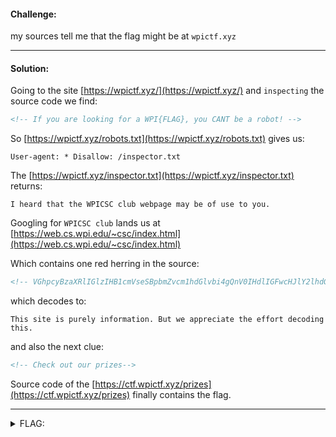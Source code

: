 #### Challenge:

my sources tell me that the flag might be at `wpictf.xyz`

---

#### Solution:

Going to the site [https://wpictf.xyz/](https://wpictf.xyz/) and `inspecting` the source code we find:

```html
<!-- If you are looking for a WPI{FLAG}, you CANT be a robot! -->
```

So [https://wpictf.xyz/robots.txt](https://wpictf.xyz/robots.txt) gives us:

```robots
User-agent: * Disallow: /inspector.txt
```

The [https://wpictf.xyz/inspector.txt](https://wpictf.xyz/inspector.txt) returns:

```text
I heard that the WPICSC club webpage may be of use to you.
```

Googling for `WPICSC club` lands us at [https://web.cs.wpi.edu/~csc/index.html](https://web.cs.wpi.edu/~csc/index.html)

Which contains one red herring in the source:

```html
<!-- VGhpcyBzaXRlIGlzIHB1cmVseSBpbmZvcm1hdGlvbi4gQnV0IHdlIGFwcHJlY2lhdGUgdGhlIGVmZm9ydCBkZWNvZGluZyB0aGlzLg== -->
```

which decodes to:

```text
This site is purely information. But we appreciate the effort decoding this.
```

and also the next clue:

```html
<!-- Check out our prizes-->
```

Source code of the [https://ctf.wpictf.xyz/prizes](https://ctf.wpictf.xyz/prizes) finally contains the flag.

---

<details><summary>FLAG:</summary>

```
WPI{1nsp3ct0r_H@ck3R}
```

</details>
<br/>

